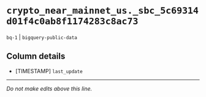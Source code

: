 # `crypto_near_mainnet_us._sbc_5c69314d01f4c0ab8f1174283c8ac73`
`bq-1` | `bigquery-public-data`

## Column details
* [TIMESTAMP] `last_update`

-------------------------------------------------------------------------------
*Do not make edits above this line.*
